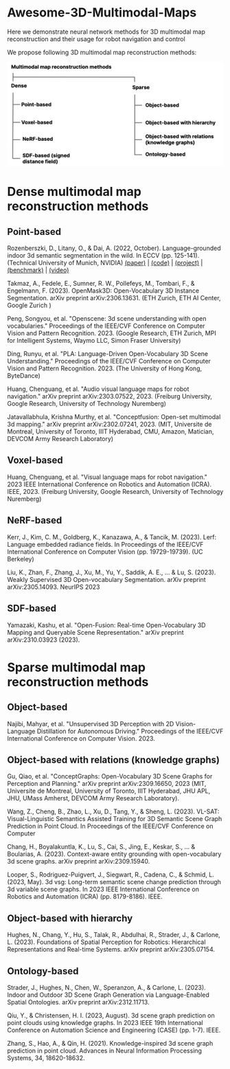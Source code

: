 # Awesome-3D-Multimodal-Maps

Here we demonstrate neural network methods for 3D multimodal map reconstruction and their usage for robot navigation and control

We propose following 3D multimodal map reconstruction methods:

![Taxonomy](https://github.com/yuddim/awesome-3d-multimodal-maps/blob/main/assets/mm-taxonomy.png)

# Dense multimodal map reconstruction methods

## Point-based

Rozenberszki, D., Litany, O., & Dai, A. (2022, October). Language-grounded indoor 3d semantic segmentation in the wild. In ECCV (pp. 125-141). (Technical University of Munich, NVIDIA) [(paper)](https://arxiv.org/abs/2204.07761) | [(code)](https://github.com/RozDavid/LanguageGroundedSemseg) | [(project)](https://rozdavid.github.io/scannet200) | [(benchmark)](http://kaldir.vc.in.tum.de/scannet_benchmark/) | [(video)](https://www.youtube.com/watch?v=Cu-zW1oXrvU)

Takmaz, A., Fedele, E., Sumner, R. W., Pollefeys, M., Tombari, F., & Engelmann, F. (2023). OpenMask3D: Open-Vocabulary 3D Instance Segmentation. arXiv preprint arXiv:2306.13631.
(ETH Zurich, ETH AI Center, Google Zurich )

Peng, Songyou, et al. "Openscene: 3d scene understanding with open vocabularies." Proceedings of the IEEE/CVF Conference on Computer Vision and Pattern Recognition. 2023. (Google Research, ETH Zurich, MPI for Intelligent Systems, Waymo LLC, Simon Fraser University)

Ding, Runyu, et al. "PLA: Language-Driven Open-Vocabulary 3D Scene Understanding." Proceedings of the IEEE/CVF Conference on Computer Vision and Pattern Recognition. 2023. (The University of Hong Kong, ByteDance)

Huang, Chenguang, et al. "Audio visual language maps for robot navigation." arXiv preprint arXiv:2303.07522, 2023. (Freiburg University, Google Research, University of Technology Nuremberg)

Jatavallabhula, Krishna Murthy, et al. "Conceptfusion: Open-set multimodal 3d mapping." arXiv preprint arXiv:2302.07241, 2023. (MIT, Universite de Montreal, University of Toronto, IIIT Hyderabad, CMU, Amazon, Matician, DEVCOM Army Research Laboratory)

## Voxel-based

Huang, Chenguang, et al. "Visual language maps for robot navigation." 2023 IEEE International Conference on Robotics and Automation (ICRA). IEEE, 2023. (Freiburg University, Google Research, University of Technology Nuremberg)

## NeRF-based

Kerr, J., Kim, C. M., Goldberg, K., Kanazawa, A., & Tancik, M. (2023). Lerf: Language embedded radiance fields. In Proceedings of the IEEE/CVF International Conference on Computer Vision (pp. 19729-19739). (UC Berkeley)

Liu, K., Zhan, F., Zhang, J., Xu, M., Yu, Y., Saddik, A. E., ... & Lu, S. (2023). Weakly Supervised 3D Open-vocabulary Segmentation. arXiv preprint arXiv:2305.14093. NeurIPS 2023

## SDF-based

Yamazaki, Kashu, et al. "Open-Fusion: Real-time Open-Vocabulary 3D Mapping and Queryable Scene Representation." arXiv preprint arXiv:2310.03923 (2023).

# Sparse multimodal map reconstruction methods

## Object-based

Najibi, Mahyar, et al. "Unsupervised 3D Perception with 2D Vision-Language Distillation for Autonomous Driving." Proceedings of the IEEE/CVF International Conference on Computer Vision. 2023.

## Object-based with relations (knowledge graphs)

Gu, Qiao, et al. "ConceptGraphs: Open-Vocabulary 3D Scene Graphs for Perception and Planning." arXiv preprint arXiv:2309.16650, 2023 (MIT, Universite de Montreal, University of Toronto, IIIT Hyderabad, JHU APL, JHU, UMass Amherst, DEVCOM Army Research Laboratory).

Wang, Z., Cheng, B., Zhao, L., Xu, D., Tang, Y., & Sheng, L. (2023). VL-SAT: Visual-Linguistic Semantics Assisted Training for 3D Semantic Scene Graph Prediction in Point Cloud. In Proceedings of the IEEE/CVF Conference on Computer 

Chang, H., Boyalakuntla, K., Lu, S., Cai, S., Jing, E., Keskar, S., ... & Boularias, A. (2023). Context-aware entity grounding with open-vocabulary 3d scene graphs. arXiv preprint arXiv:2309.15940.

Looper, S., Rodriguez-Puigvert, J., Siegwart, R., Cadena, C., & Schmid, L. (2023, May). 3d vsg: Long-term semantic scene change prediction through 3d variable scene graphs. In 2023 IEEE International Conference on Robotics and Automation (ICRA) (pp. 8179-8186). IEEE.

## Object-based with hierarchy

Hughes, N., Chang, Y., Hu, S., Talak, R., Abdulhai, R., Strader, J., & Carlone, L. (2023). Foundations of Spatial Perception for Robotics: Hierarchical Representations and Real-time Systems. arXiv preprint arXiv:2305.07154.

## Ontology-based

Strader, J., Hughes, N., Chen, W., Speranzon, A., & Carlone, L. (2023). Indoor and Outdoor 3D Scene Graph Generation via Language-Enabled Spatial Ontologies. arXiv preprint arXiv:2312.11713.

Qiu, Y., & Christensen, H. I. (2023, August). 3d scene graph prediction on point clouds using knowledge graphs. In 2023 IEEE 19th International Conference on Automation Science and Engineering (CASE) (pp. 1-7). IEEE.

Zhang, S., Hao, A., & Qin, H. (2021). Knowledge-inspired 3d scene graph prediction in point cloud. Advances in Neural Information Processing Systems, 34, 18620-18632.




